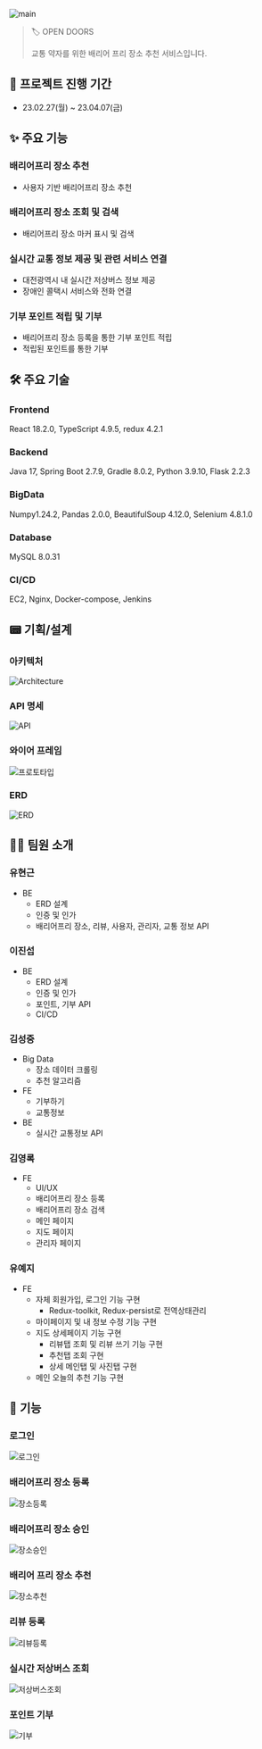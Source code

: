 ![main](https://i.imgur.com/jPPLgFf.png)

>
>
>
> 🏷️ OPEN DOORS
>
> 교통 약자를 위한 배리어 프리 장소 추천 서비스입니다.
>

## 📆 프로젝트 진행 기간

- 23.02.27(월) ~ 23.04.07(금)

## ✨ 주요 기능

### 배리어프리 장소 추천
  - 사용자 기반 배리어프리 장소 추천

### 배리어프리 장소 조회 및 검색
  - 배리어프리 장소 마커 표시 및 검색

### 실시간 교통 정보 제공 및 관련 서비스 연결
  - 대전광역시 내 실시간 저상버스 정보 제공
  - 장애인 콜택시 서비스와 전화 연결

### 기부 포인트 적립 및 기부
  - 배리어프리 장소 등록을 통한 기부 포인트 적립
  - 적립된 포인트를 통한 기부

## 🛠️ 주요 기술

### Frontend

React 18.2.0, TypeScript 4.9.5, redux 4.2.1

### Backend

Java 17, Spring Boot 2.7.9, Gradle 8.0.2, Python 3.9.10, Flask 2.2.3

### BigData

Numpy1.24.2, Pandas 2.0.0, BeautifulSoup 4.12.0, Selenium 4.8.1.0

### Database

MySQL 8.0.31

### CI/CD

EC2, Nginx, Docker-compose, Jenkins

## 📟 기획/설계

### 아키텍처
![Architecture](https://i.imgur.com/EiUuSGT.png)
### API 명세
![API](https://i.imgur.com/cGeIb1E.png)
### 와이어 프레임
![프로토타입](https://i.imgur.com/6fwC2ZW.jpg)
### ERD
![ERD](https://i.imgur.com/2csBn1H.png)

## 🧑‍💻 팀원 소개

### 유현근

- BE
  - ERD 설계
  - 인증 및 인가
  - 배리어프리 장소, 리뷰,  사용자, 관리자, 교통 정보 API

### 이진섭

- BE
  - ERD 설계
  - 인증 및 인가
  - 포인트, 기부 API
  - CI/CD

### 김성중

- Big Data
  - 장소 데이터 크롤링
  - 추천 알고리즘
- FE
  - 기부하기
  - 교통정보
- BE
  - 실시간 교통정보 API

### 김영록

- FE
  - UI/UX
  - 배리어프리 장소 등록
  - 배리어프리 장소 검색 
  - 메인 페이지
  - 지도 페이지
  - 관리자 페이지 

### 유예지

- FE
  - 자체 회원가입, 로그인 기능 구현
    - Redux-toolkit, Redux-persist로 전역상태관리
  - 마이페이지 및 내 정보 수정 기능 구현
  - 지도 상세페이지 기능 구현
    - 리뷰탭 조회 및 리뷰 쓰기 기능 구현
    - 추천탭 조회 구현
    - 상세 메인탭 및 사진탭 구현
  - 메인 오늘의 추천 기능 구현

## 📱 기능

### 로그인
![로그인](https://i.imgur.com/BxWTts7.gif)

### 배리어프리 장소 등록
![장소등록](https://i.imgur.com/XIumWu0.gif)

### 배리어프리 장소 승인
![장소승인](https://i.imgur.com/ovSMuDB.gif)

### 배리어 프리 장소 추천
![장소추천](https://i.imgur.com/MUnaSyX.gif)

### 리뷰 등록
![리뷰등록](https://i.imgur.com/M2zpA63.gif)

### 실시간 저상버스 조회
![저상버스조회](https://i.imgur.com/ctgv5et.gif)

### 포인트 기부
![기부](https://i.imgur.com/WBZFlBb.gif)


